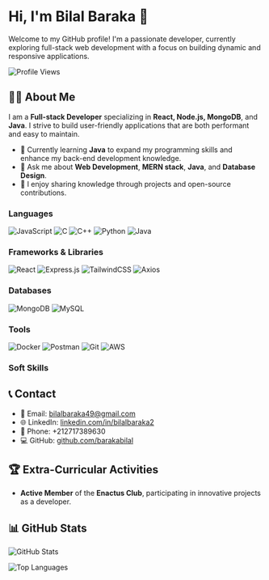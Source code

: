# Hi, I'm Bilal Baraka 👋

Welcome to my GitHub profile! I'm a passionate developer, currently exploring full-stack web development with a focus on building dynamic and responsive applications.

![Profile Views](https://komarev.com/ghpvc/?username=barakabilal)

## 👨‍💻 About Me

I am a **Full-stack Developer** specializing in **React, Node.js, MongoDB**, and **Java**. I strive to build user-friendly applications that are both performant and easy to maintain.

- 🌱 Currently learning **Java** to expand my programming skills and enhance my back-end development knowledge.
- 💬 Ask me about **Web Development**, **MERN stack**, **Java**, and **Database Design**.
- 📝 I enjoy sharing knowledge through projects and open-source contributions.

### Languages
![JavaScript](https://img.shields.io/badge/JavaScript-F7DF1E?style=flat&logo=javascript&logoColor=black) 
![C](https://img.shields.io/badge/C-A8B9CC?style=flat&logo=c&logoColor=white) 
![C++](https://img.shields.io/badge/C%2B%2B-00599C?style=flat&logo=c%2B%2B&logoColor=white) 
![Python](https://img.shields.io/badge/Python-3776AB?style=flat&logo=python&logoColor=white) 
![Java](https://img.shields.io/badge/Java-007396?style=flat&logo=java&logoColor=white)

### Frameworks & Libraries
![React](https://img.shields.io/badge/React-61DAFB?style=flat&logo=react&logoColor=black) 
![Express.js](https://img.shields.io/badge/Express.js-000000?style=flat&logo=express&logoColor=white) 
![TailwindCSS](https://img.shields.io/badge/TailwindCSS-38B2AC?style=flat&logo=tailwindcss&logoColor=white) 
![Axios](https://img.shields.io/badge/Axios-5A29E4?style=flat&logo=axios&logoColor=white)

### Databases
![MongoDB](https://img.shields.io/badge/MongoDB-47A248?style=flat&logo=mongodb&logoColor=white) 
![MySQL](https://img.shields.io/badge/MySQL-4479A1?style=flat&logo=mysql&logoColor=white)

### Tools
![Docker](https://img.shields.io/badge/Docker-2496ED?style=flat&logo=docker&logoColor=white) 
![Postman](https://img.shields.io/badge/Postman-FF6C37?style=flat&logo=postman&logoColor=white) 
![Git](https://img.shields.io/badge/Git-F05032?style=flat&logo=git&logoColor=white) 
![AWS](https://img.shields.io/badge/AWS-232F3E?style=flat&logo=amazonaws&logoColor=white)

### Soft Skills
## 📞 Contact

- 📧 Email: [bilalbaraka49@gmail.com](mailto:bilalbaraka49@gmail.com)
- 🌐 LinkedIn: [linkedin.com/in/bilalbaraka2](https://linkedin.com/in/bilalbaraka2)
- 📱 Phone: +212717389630
- 💻 GitHub: [github.com/barakabilal](https://github.com/barakabilal)

## 🏆 Extra-Curricular Activities
- **Active Member** of the **Enactus Club**, participating in innovative projects as a developer.

## 📊 GitHub Stats

![GitHub Stats](https://github-readme-stats.vercel.app/api?username=barakabilal&show_icons=true&hide_title=true&hide_border=true&count_private=true&theme=radical)

![Top Languages](https://github-readme-stats.vercel.app/api/top-langs/?username=barakabilal&hide=html&layout=compact&theme=radical)



